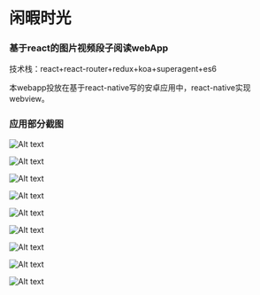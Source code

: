 ﻿<h1>闲暇时光</h1>
<h3>基于react的图片视频段子阅读webApp</h3>

技术栈：react+react-router+redux+koa+superagent+es6

本webapp投放在基于react-native写的安卓应用中，react-native实现webview。

<h3>应用部分截图</h3>

![Alt text](./screenshot/1.png)
</hr>

![Alt text](./screenshot/2.png)
</hr>

![Alt text](./screenshot/3.png)
</hr>

![Alt text](./screenshot/4.png)
</hr>

![Alt text](./screenshot/5.png)
</hr>

![Alt text](./screenshot/6.png)
</hr>

![Alt text](./screenshot/7.png)
</hr>

![Alt text](./screenshot/8.png)
</hr>

![Alt text](./screenshot/9.png)
